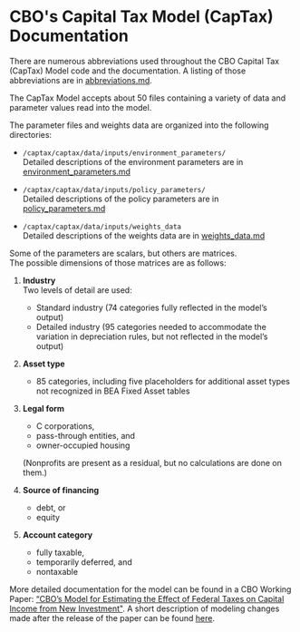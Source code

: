 # CBO's Capital Tax Model (CapTax) Documentation

There are numerous abbreviations used throughout the CBO Capital Tax (CapTax) Model code and the documentation. A listing of those abbreviations are in [abbreviations.md](abbreviations.md).

The CapTax Model accepts about 50 files containing a variety of data and parameter values read into the model.

The parameter files and weights data are organized into the following directories:
* `/captax/captax/data/inputs/environment_parameters/` </br>Detailed descriptions of the environment parameters are in [environment_parameters.md](environment_parameters.md)

* `/captax/captax/data/inputs/policy_parameters/` </br>Detailed descriptions of the policy parameters are in [policy_parameters.md](policy_parameters.md)
* `/captax/captax/data/inputs/weights_data` </br>Detailed descriptions of the weights data are in [weights_data.md](weights_data.md)

Some of the parameters are scalars, but others are matrices.  
The possible dimensions of those matrices are as follows:

1.	**Industry**  
Two levels of detail are used:
	* Standard industry (74 categories fully reflected in the model’s output)
	* Detailed industry (95 categories needed to accommodate the variation in depreciation rules, but not reflected in the model’s output)

2. **Asset type**
    * 85 categories, including five placeholders for additional asset types not recognized in BEA Fixed Asset tables

3. **Legal form**
    * C corporations,
    * pass-through entities, and
    * owner-occupied housing

     (Nonprofits are present as a residual, but no calculations are done on them.)

4. **Source of financing**
    * debt, or
    * equity

5. **Account category**
    * fully taxable,
    * temporarily deferred, and
    * nontaxable

More detailed documentation for the model can be found in a CBO Working Paper: [“CBO’s Model for Estimating the Effect of Federal Taxes on Capital Income from New Investment"](https://cbo.gov/publication/57429). A short description of modeling changes made after the release of the paper can be found [here](updates_to_model.md).